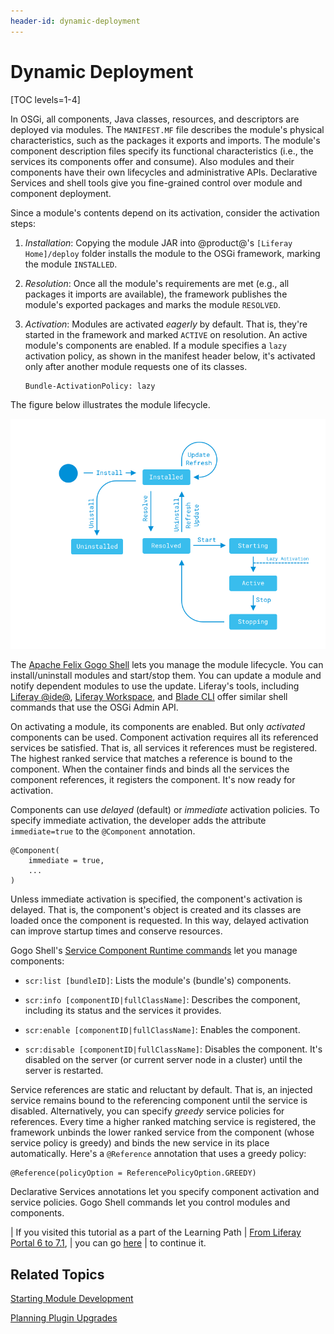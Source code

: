 ```yaml
---
header-id: dynamic-deployment
---
```


# Dynamic Deployment

[TOC levels=1-4]

In OSGi, all components, Java classes, resources, and descriptors are deployed
via modules. The `MANIFEST.MF` file describes the module's physical
characteristics, such as the packages it exports and imports. The module's
component description files specify its functional characteristics (i.e., the
services its components offer and consume). Also modules and their components
have their own lifecycles and administrative APIs. Declarative Services and
shell tools give you fine-grained control over module and component deployment.

Since a module's contents depend on its activation, consider the activation
steps: 

1.  *Installation*: Copying the module JAR into @product@'s
    `[Liferay Home]/deploy` folder installs the module to the OSGi framework,
    marking the module `INSTALLED`.

2.  *Resolution*: Once all the module's requirements are met (e.g., all packages
    it imports are available), the framework publishes the module's exported
    packages and marks the module `RESOLVED`.

3.  *Activation*: Modules are activated *eagerly* by default. That is, they're
    started in the framework and marked `ACTIVE` on resolution. An active
    module's components are enabled. If a module specifies a `lazy` activation
    policy, as shown in the manifest header below, it's activated only after
    another module requests one of its classes.

        Bundle-ActivationPolicy: lazy

The figure below illustrates the module lifecycle.

![Figure 1: This state diagram illustrates the module lifecycle.](../../images/module-state-diagram.png) 

The [Apache Felix Gogo Shell](/docs/7-1/reference/-/knowledge_base/r/using-the-felix-gogo-shell)
lets you manage the module lifecycle. You can install/uninstall modules
and start/stop them. You can update a module and notify dependent modules
to use the update. Liferay's tools, including [Liferay @ide@](/docs/7-1/tutorials/-/knowledge_base/t/liferay-ide),
[Liferay Workspace](/docs/7-1/tutorials/-/knowledge_base/t/liferay-workspace),
and [Blade CLI](/docs/7-1/tutorials/-/knowledge_base/t/blade-cli)
offer similar shell commands that use the OSGi Admin API. 

On activating a module, its components are enabled. But only *activated*
components can be used. Component activation requires all its referenced
services be satisfied. That is, all services it references must be registered.
The highest ranked service that matches a reference is bound to the component.
When the container finds and binds all the services the component references, it
registers the component. It's now ready for activation. 

Components can use *delayed* (default) or *immediate* activation policies. To
specify immediate activation, the developer adds the attribute `immediate=true`
to the `@Component` annotation. 

    @Component(
        immediate = true,
        ...
    )

Unless immediate activation is specified, the component's activation is delayed.
That is, the component's object is created and its classes are loaded once the
component is requested. In this way, delayed activation can improve startup
times and conserve resources. 

Gogo Shell's [Service Component Runtime commands](http://felix.apache.org/documentation/subprojects/apache-felix-service-component-runtime.html#shell-command)
let you manage components:

-   `scr:list [bundleID]`: Lists the module's (bundle's) components.

-   `scr:info [componentID|fullClassName]`: Describes the component, including
    its status and the services it provides.

-   `scr:enable [componentID|fullClassName]`: Enables the component.

-   `scr:disable [componentID|fullClassName]`: Disables the component. It's
    disabled on the server (or current server node in a cluster) until
    the server is restarted.

Service references are static and reluctant by default. That is, an injected
service remains bound to the referencing component until the service is
disabled. Alternatively, you can specify *greedy* service policies for
references. Every time a higher ranked matching service is registered, the
framework unbinds the lower ranked service from the component (whose service
policy is greedy) and binds the new service in its place automatically. Here's a
`@Reference` annotation that uses a greedy policy:

    @Reference(policyOption = ReferencePolicyOption.GREEDY)

Declarative Services annotations let you specify component activation and
service policies. Gogo Shell commands let you control modules and components.

| If you visited this tutorial as a part of the Learning Path
| [From Liferay Portal 6 to 7.1](/docs/7-1/tutorials/-/knowledge_base/t/from-liferay-6-to-liferay-7),
| you can go [here](/docs/7-1/tutorials/-/knowledge_base/t/more-ways-osgi-improves-development-on-liferay)
| to continue it.

## Related Topics

[Starting Module Development](/docs/7-1/tutorials/-/knowledge_base/t/starting-module-development)

[Planning Plugin Upgrades](migrating-existing-code-to-liferay-7/migrating-existing-code-to-liferay-7)
